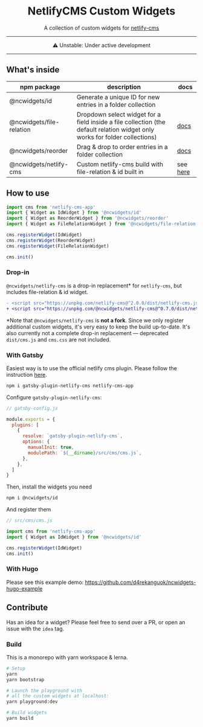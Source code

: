 <h1 align="center">NetlifyCMS Custom Widgets</h1>

<p align="center">A collection of custom widgets for <a href="https://www.netlifycms.org/">netlify-cms</a></p>

---

<p align="center">⚠ Unstable: Under active development</p>

---

## What's inside

npm package | description | docs
---|---|---
@ncwidgets/id | Generate a unique ID for new entries in a folder collection | 
@ncwidgets/file-relation | Dropdown select widget for a field inside a file collection (the default relation widget only works for folder collections) | [docs](packages/widget-file-relation/readme.md)
@ncwidgets/reorder | Drag & drop to order entries in a folder collection | [docs](packages/widget-reorder/readme.md)
@ncwidgets/netlify-cms | Custom netlify-cms build with file-relation & id built in | see [here](#drop-in)


## How to use

```js
import cms from 'netlify-cms-app'
import { Widget as IdWidget } from '@ncwidgets/id'
import { Widget as ReorderWidget } from '@ncwidgets/reorder'
import { Widget as FileRelationWidget } from '@ncwidgets/file-relation'

cms.registerWidget(IdWidget)
cms.registerWidget(ReorderWidget)
cms.registerWidget(FileRelationWidget)

cms.init()
```

### Drop-in

`@ncwidgets/netlify-cms` is a drop-in replacement* for `netlify-cms`, but includes file-relation & id widget.

```diff
- <script src="https://unpkg.com/netlify-cms@^2.0.0/dist/netlify-cms.js"></script>
+ <script src="https://unpkg.com/@ncwidgets/netlify-cms@^0.7.0/dist/netlify-cms.js"></script>
```

\*Note that `@ncwidgets/netlify-cms` is **not a fork**. Since we only register additional custom widgets, it's very easy to keep the build up-to-date. It's also currently not a complete drop-in replacement — deprecated `dist/cms.js` and `cms.css` are not included.

### With Gatsby
Easiest way is to use the official netlify cms plugin. Please follow the instruction [here](https://github.com/gatsbyjs/gatsby/tree/master/packages/gatsby-plugin-netlify-cms).

```sh
npm i gatsby-plugin-netlify-cms netlify-cms-app
```

Configure `gatsby-plugin-netlify-cms`:

```js
// gatsby-config.js

module.exports = {
  plugins: [
    {
      resolve: `gatsby-plugin-netlify-cms`,
      options: {
        manualInit: true,
        modulePath: `${__dirname}/src/cms/cms.js`,
      },
    },
  ]
}

```

Then, install the widgets you need
```sh
npm i @ncwidgets/id
```

And register them

```js
// src/cms/cms.js

import cms from 'netlify-cms-app'
import { Widget as IdWidget } from '@ncwidgets/id'

cms.registerWidget(IdWidget)
cms.init()
```

### With Hugo
Please see this example demo: https://github.com/d4rekanguok/ncwidgets-hugo-example

## Contribute

Has an idea for a widget? Please feel free to send over a PR, or open an issue with the `idea` tag.

### Build
This is a monorepo with yarn workspace & lerna.

```bash
# Setup
yarn
yarn bootstrap

# Launch the playground with 
# all the custom widgets at localhost:
yarn playground:dev

# Build widgets
yarn build
```
